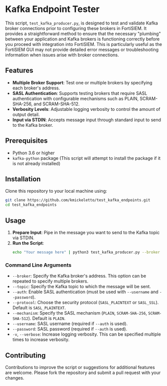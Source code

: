 # Kafka Endpoint Tester

This script, `test_kafka_producer.py`, is designed to test and validate Kafka broker connections prior to configuring these brokers in FortiSIEM. It provides a straightforward method to ensure that the necessary "plumbing" between your application and Kafka brokers is functioning correctly before you proceed with integration into FortiSIEM. This is particularly useful as the FortiSIEM GUI may not provide detailed error messages or troubleshooting information when issues arise with broker connections.

## Features

- **Multiple Broker Support**: Test one or multiple brokers by specifying each broker's address.
- **SASL Authentication**: Supports testing brokers that require SASL authentication with configurable mechanisms such as PLAIN, SCRAM-SHA-256, and SCRAM-SHA-512.
- **Verbosity Levels**: Adjustable logging verbosity to control the amount of output detail.
- **Input via STDIN**: Accepts message input through standard input to send to the Kafka broker.

## Prerequisites

- Python 3.6 or higher
- `kafka-python` package (This script will attempt to install the package if it is not already installed)

## Installation

Clone this repository to your local machine using:

```bash
git clone https://github.com/kmickeletto/test_kafka_endpoints.git
cd test_kafka_endpoints
```

## Usage

1. **Prepare Input**: Pipe in the message you want to send to the Kafka topic via STDIN.
2. **Run the Script**:
    ```bash
    echo "Your message here" | python3 test_kafka_producer.py --broker your_broker_address:9092 --topic your_topic_name [additional options]
    ```

### Command Line Arguments

- `--broker`: Specify the Kafka broker's address. This option can be repeated to specify multiple brokers.
- `--topic`: Specify the Kafka topic to which the message will be sent.
- `--auth`: Enable SASL authentication (must be used with `--username` and `--password`).
- `--protocol`: Choose the security protocol (`SASL_PLAINTEXT` or `SASL_SSL`). Default is `SASL_PLAINTEXT`.
- `--mechanism`: Specify the SASL mechanism (`PLAIN`, `SCRAM-SHA-256`, `SCRAM-SHA-512`). Default is `PLAIN`.
- `--username`: SASL username (required if `--auth` is used).
- `--password`: SASL password (required if `--auth` is used).
- `-v`, `--verbose`: Increase logging verbosity. This can be specified multiple times to increase verbosity.

## Contributing

Contributions to improve the script or suggestions for additional features are welcome. Please fork the repository and submit a pull request with your changes.


